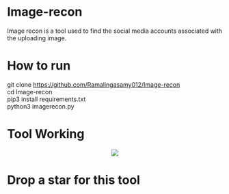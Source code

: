 # Image-recon
Image recon is a tool  used to find the social media accounts associated with the uploading image.

# How to run 
git clone https://github.com/Ramalingasamy012/Image-recon<br/>
cd Image-recon<br/>
pip3 install requirements.txt<br/>
python3 imagerecon.py<br/>

 # Tool Working
 <p align="center">
  <img src="https://github.com/Ramalingasamy012/Image-recon/blob/main/imagreco.png" >
</p>

# Drop a star for this tool
